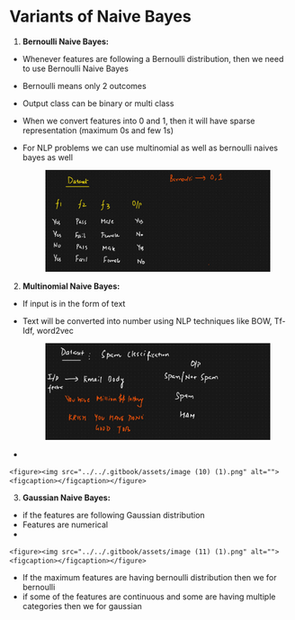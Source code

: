# Variants of Naive Bayes

1. **Bernoulli Naive Bayes:**

* Whenever features are following a Bernoulli distribution, then we need to use Bernoulli Naive Bayes
* Bernoulli means only 2 outcomes
* Output class can be binary or multi class
* When we convert features into 0 and 1, then it will have sparse representation (maximum 0s and few 1s)
*   For NLP problems we can use multinomial as well as bernoulli naives bayes as well

    <figure><img src="../../.gitbook/assets/image (8) (1) (1).png" alt=""><figcaption></figcaption></figure>

2. **Multinomial Naive Bayes:**

* If input is in the form of text
*   Text will be converted into number using NLP techniques like BOW, Tf-Idf, word2vec

    <figure><img src="../../.gitbook/assets/image (9) (1).png" alt=""><figcaption></figcaption></figure>
*

    <figure><img src="../../.gitbook/assets/image (10) (1).png" alt=""><figcaption></figcaption></figure>

3. **Gaussian Naive Bayes:**

* if the features are following Gaussian distribution&#x20;
* Features are numerical
*

    <figure><img src="../../.gitbook/assets/image (11) (1).png" alt=""><figcaption></figcaption></figure>



* If the maximum features are having bernoulli distribution then we for bernoulli&#x20;
* if some of the features are continuous and some are having multiple categories then we for gaussian
